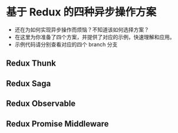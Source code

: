 # 基于 Redux 的四种异步操作方案

- 还在为如何实现异步操作而烦恼？不知道该如何选择方案？
- 在这里为你准备了四个方案，并提供了对应的示例，快速理解和应用。
- 示例代码请分别查看对应的四个 branch 分支

## Redux Thunk

## Redux Saga

## Redux Observable

## Redux Promise Middleware

